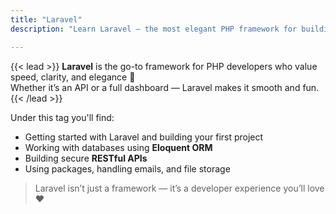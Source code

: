 ```yaml
---
title: "Laravel"
description: "Learn Laravel — the most elegant PHP framework for building powerful web applications."

---
```


{{< lead >}}
**Laravel** is the go-to framework for PHP developers who value speed, clarity, and elegance 💎  
Whether it’s an API or a full dashboard — Laravel makes it smooth and fun.
{{< /lead >}}

Under this tag you'll find:
- Getting started with Laravel and building your first project  
- Working with databases using **Eloquent ORM**  
- Building secure **RESTful APIs**  
- Using packages, handling emails, and file storage  

> Laravel isn’t just a framework — it’s a developer experience you’ll love ❤️
